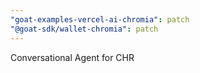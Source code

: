 ```yaml
---
"goat-examples-vercel-ai-chromia": patch
"@goat-sdk/wallet-chromia": patch
---
```


Conversational Agent for CHR
